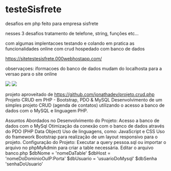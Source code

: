 # testeSisfrete
desafios em php feito para empresa sisfrete

nesses 3 desafios
tratamento de telefone, string, funções etc...

com algumas implentacoes
testando  e colando em pratica as funcionalidades online com crud hospedado com banco de dados

https://sitetestesisfrete.000webhostapp.com/


observaçoes: iformacoes do banco de dados mudam do localhosta para a versao para o site online



<img src=”https://i.imgur.com/hHdKCCp.png”>

<img src=”https://i.imgur.com/D7qmQVu.png”>



projeto aproveitado de https://github.com/jonathadev/projeto.crud.php
Projeto CRUD em PHP - Bootstrap, PDO & MySQL
Desenvolvimento de um simples projeto CRUD (agenda de contatos) utilizando o acesso a banco de dados com o MySQL e linguagem PHP.

Assuntos Abordados no Desenvolvimento do Projeto:
Acesso a banco de dados com o MySql
Otimização da conexão com o banco de dados através do PDO (PHP Data Object)
Uso de linguagens, como: JavaScript e CSS
Uso do framework Bootstrap para realização de um layout responsivo para o projeto.
Configuração do Projeto:
Executar a query pessoa.sql ou importar o arquivo no phpMyAdmin para criar a table necessária.
Editar o arquivo banco.php
$dbNome = 'nomeDaTable' 
$dbHost = 'nomeDoDominioOuIP:Porta' 
$dbUsuario = 'usuarioDoMysql' 
$dbSenha 'senhaDoUsuario'

